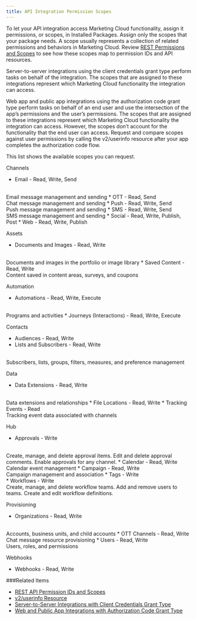 ```yaml
---
title: API Integration Permission Scopes
---
```

To let your API integration access Marketing Cloud functionality, assign it permissions, or scopes, in Installed Packages. Assign only the scopes that your package needs. A scope usually represents a collection of related permissions and behaviors in Marketing Cloud. Review [REST Permissions and Scopes](https://developer.salesforce.com/docs/atlas.en-us.mc-apis.meta/mc-apis/rest-permissions-and-scopes.htm) to see how these scopes map to permission IDs and API resources.

Server-to-server integrations using the client credentials grant type perform tasks on behalf of the integration. The scopes that are assigned to these integrations represent which Marketing Cloud functionality the integration can access.  

Web app and public app integrations using the authorization code grant type perform tasks on behalf of an end user and use the intersection of the app’s permissions and the user’s permissions. The scopes that are assigned to these integrations represent which Marketing Cloud functionality the integration can access. However, the scopes don’t account for the functionality that the end user can access. Request and compare scopes against user permissions by calling the v2/userinfo resource after your app completes the authorization code flow.  

This list shows the available scopes you can request.

Channels
* Email - Read, Write, Send
<br />
Email message management and sending
* OTT - Read, Send
<br />
Chat message management and sending
* Push - Read, Write, Send
<br />
Push message management and sending
* SMS - Read, Write, Send
<br />
SMS message management and sending
* Social - Read, Write, Publish, Post
* Web - Read, Write, Publish

Assets
* Documents and Images - Read, Write
<br />
Documents and images in the portfolio or image library
* Saved Content - Read, Write
<br />
Content saved in content areas, surveys, and coupons

Automation
* Automations - Read, Write, Execute
<br />
Programs and activities
* Journeys (Interactions) - Read, Write, Execute

Contacts
* Audiences - Read, Write
* Lists and Subscribers - Read, Write
<br />
Subscribers, lists, groups, filters, measures, and preference management

Data
* Data Extensions - Read, Write
<br />
Data extensions and relationships
* File Locations - Read, Write
* Tracking Events - Read
<br />
Tracking event data associated with channels

Hub
* Approvals - Write
<br />
Create, manage, and delete approval items. Edit and delete approval comments. Enable approvals for any channel.
* Calendar - Read, Write
<br />
Calendar event management
* Campaign - Read, Write
<br />
Campaign management and association
* Tags - Write
<br />
* Workflows - Write
<br />
Create, manage, and delete workflow teams. Add and remove users to teams. Create and edit workflow definitions.

Provisioning
* Organizations - Read, Write
<br />
Accounts, business units, and child accounts
* OTT Channels - Read, Write
<br />
Chat message resource provisioning
* Users - Read, Write
<br />
Users, roles, and permissions

Webhooks
* Webhooks - Read, Write

###Related Items
* [REST API Permission IDs and Scopes](https://developer.salesforce.com/docs/atlas.en-us.mc-apis.meta/mc-apis/rest-permissions-and-scopes.htm)
* [v2/userinfo Resource](https://developer.salesforce.com/docs/atlas.en-us.mc-apis.meta/mc-apis/getUserInfo.htm)
* [Server-to-Server Integrations with Client Credentials Grant Type](https://developer.salesforce.com/docs/atlas.en-us.mc-app-development.meta/mc-app-development/integration-s2s-client-credentials.htm)
* [Web and Public App Integrations with Authorization Code Grant Type](https://developer.salesforce.com/docs/atlas.en-us.mc-app-development.meta/mc-app-development/integration-app-auth-code.htm)
